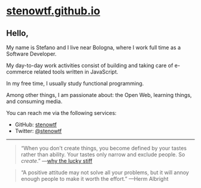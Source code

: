 # [stenowtf.github.io](https://stenowtf.github.io/)

## Hello,

My name is Stefano and I live near Bologna, where I work full time as a Software Developer.

My day-to-day work activities consist of building and taking care of e-commerce related tools written in JavaScript.

In my free time, I usually study functional programming.

Among other things, I am passionate about: the Open Web, learning things, and consuming media.

You can reach me via the following services:

- GitHub: [stenowtf](https://github.com/stenowtf)
- Twitter: [@stenowtf](https://twitter.com/stenowtf)

---

> “When you don't create things, you become defined by your tastes rather than ability. Your tastes only narrow and exclude people. So _create_.” —[why the lucky stiff](https://en.wikipedia.org/wiki/Why_the_lucky_stiff)

> “A positive attitude may not solve all your problems, but it will annoy enough people to make it worth the effort.” —Herm Albright
